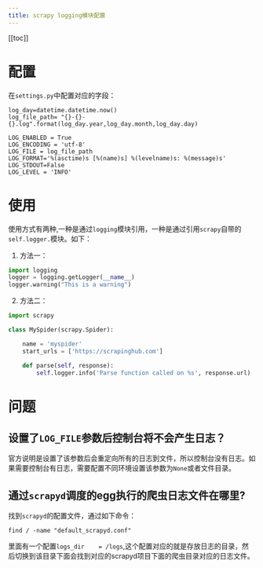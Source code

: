 ```yaml
---
title: scrapy logging模块配置
---
```


<ClientOnly>
  <in-article-adsense
    ins-style="display:block; text-align:center;"
    data-ad-slot="7727965566"
  />
</ClientOnly>

[[toc]]

# 配置
在`settings.py`中配置对应的字段：

```
log_day=datetime.datetime.now()
log_file_path= "{}-{}-{}.log".format(log_day.year,log_day.month,log_day.day)

LOG_ENABLED = True
LOG_ENCODING = 'utf-8'
LOG_FILE = log_file_path
LOG_FORMAT='%(asctime)s [%(name)s] %(levelname)s: %(message)s'
LOG_STDOUT=False
LOG_LEVEL = 'INFO'
```
# 使用
使用方式有两种,一种是通过`logging`模块引用，一种是通过引用`scrapy`自带的` self.logger.`模块。如下：

1. 方法一：
```python
import logging
logger = logging.getLogger(__name__)
logger.warning("This is a warning")
```
2. 方法二：
```python
import scrapy

class MySpider(scrapy.Spider):

    name = 'myspider'
    start_urls = ['https://scrapinghub.com']

    def parse(self, response):
        self.logger.info('Parse function called on %s', response.url)
```

# 问题

## 设置了`LOG_FILE`参数后控制台将不会产生日志？
官方说明是设置了该参数后会重定向所有的日志到文件，所以控制台没有日志。如果需要控制台有日志，需要配置不同环境设置该参数为`None`或者文件目录。

## 通过`scrapyd`调度的egg执行的爬虫日志文件在哪里?
找到`scrapyd`的配置文件，通过如下命令：
```
find / -name "default_scrapyd.conf"
```
里面有一个配置`logs_dir    = /logs`,这个配置对应的就是存放日志的目录，然后切换到该目录下面会找到对应的scrapyd项目下面的爬虫目录对应的日志文件。
